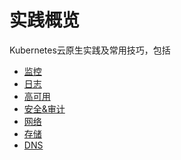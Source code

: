 # 实践概览

Kubernetes云原生实践及常用技巧，包括

* [监控]()
* [日志]()
* [高可用]()
* [安全&审计]()
* [网络]()
* [存储]()
* [DNS](dns/index.md)